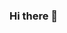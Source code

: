 ### Hi there 👋

<!--
**samsulai/samsulai** is a ✨ _special_ ✨ repository because its `README.md` (this file) appears on your GitHub profile.

Here are some ideas to get you started:

- 🔭 I’m currently working on ...
- 🌱 I’m currently learning Data Structure and Algorithms 
- 👯 I’m looking to collaborate on NextJs, Typescript.
- 💬 Ask me about NodeJS, ReactJS, MongoDB
- 📫 How to reach me: samuelsulai2015@gmail.com
- 😄 Pronouns: He/Him
- ⚡ Fun fact: I am 6ft.7inches,
-->
